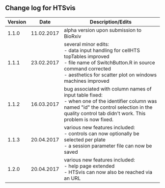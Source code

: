 ## Change log for HTSvis<br />

| Version | Date | Description/Edits |
| --- | --- | --- |
| 1.1.0 | 11.02.2017 | alpha version upon submission to BioRxiv |
| 1.1.1 | 23.02.2017 | several minor edits: <br />- data input handling for cellHTS topTables improved<br />- file name of SwitchButton.R in source command corrected <br />- aesthetics for scatter plot on windows machines improved |
| 1.1.2 | 16.03.2017 | bug associated with column names of input table fixed: <br />- when one of the identifier column was named "id" the control selection in the quality control tab didn't work. This problem is now fixed. |
| 1.1.3 | 20.04.2017 | various new features included: <br />- controls can now optionally be selected per plate <br />- a session parameter file can now be saved | <br />
| 1.2.0 | 20.04.2017 | various new features included: <br />- help page extended <br />- HTSvis can now also be reached via an URL |

